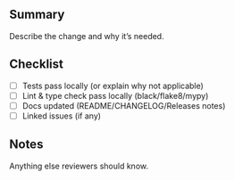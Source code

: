 ## Summary

Describe the change and why it’s needed.

## Checklist
- [ ] Tests pass locally (or explain why not applicable)
- [ ] Lint & type check pass locally (black/flake8/mypy)
- [ ] Docs updated (README/CHANGELOG/Releases notes)
- [ ] Linked issues (if any)

## Notes
Anything else reviewers should know.